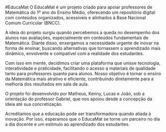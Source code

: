 #EducaMat
 O EducaMat é um projeto criado para apoiar professores de Matemática do 1º ano do Ensino Médio, oferecendo um repositório digital com conteúdos organizados, acessíveis e alinhados à Base Nacional Comum Curricular (BNCC).

A ideia do projeto surgiu quando percebemos a queda no desempenho dos alunos nas avaliações, especialmente em conteúdos fundamentais de Matemática. Diante disso, enxergamos a necessidade urgente de inovar na forma de ensinar, buscando alternativas que tornassem o aprendizado mais dinâmico, envolvente e compatível com a realidade dos estudantes.

Com isso em mente, decidimos criar uma plataforma que unisse tecnologia, interatividade e praticidade, facilitando o acesso a materiais de qualidade tanto para professores quanto para alunos. Nosso objetivo é tornar o ensino da Matemática mais atrativo e eficiente, contribuindo diretamente para a melhoria dos resultados em sala de aula.

O projeto foi desenvolvido por Matheus, Kenny, Lucas e João, sob a orientação do professor Gabriel, que nos apoiou desde a concepção da ideia até sua concretização.

Acreditamos que a educação pode ser transformadora quando aliada à inovação. Por isso, esperamos que o EducaMat se torne um parceiro no dia a dia docente e um estímulo ao aprendizado dos estudantes. 
